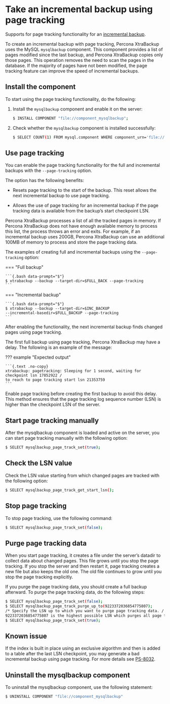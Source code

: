 <!---
    Check if this is active
    --->

# Take an incremental backup using page tracking

Supports for page tracking functionality for an [incremental backup](create-incremental-backup.md).

To create an incremental backup with page tracking, Percona XtraBackup uses
the MySQL `mysqlbackup` component. This component provides a list of pages
modified since the last backup, and Percona XtraBackup copies only those
pages. This operation removes the need to scan the pages in the
database. If the majority of pages have not been modified, the page
tracking feature can improve the speed of incremental backups.

## Install the component

To start using the page tracking functionality, do the following:

1. Install the `mysqlbackup` component and enable it on the server:

    ```{.bash data-prompt="$"}
    $ INSTALL COMPONENT "file://component_mysqlbackup";
    ```

2. Check whether the `mysqlbackup` component is installed successfully:

    ```{.bash data-prompt="$"}
    $ SELECT COUNT(1) FROM mysql.component WHERE component_urn='file://component_mysqlbackup';
    ```

## Use page tracking

You can enable the page tracking functionality for the full and incremental
backups with the `--page-tracking` option.

The option has the following benefits:

* Resets page tracking to the start of the backup. This reset allows the next incremental backup to use page tracking.

* Allows the use of page tracking for an incremental backup if the page tracking data is available from the backup’s start checkpoint LSN.

Percona XtraBackup processes a list of all the tracked pages in memory. If Percona XtraBackup does not have enough available memory to process this list, the process throws an error and exits. For example, if an incremental backup uses 200GB, Percona XtraBackup can use an additional 100MB of memory to process and store the page tracking data. 

The examples of creating full and incremental backups using the `--page-tracking` option:

=== "Full backup"

    ```{.bash data-prompt="$"}
    $ xtrabackup --backup --target-dir=$FULL_BACK --page-tracking
    ```

=== "Incremental backup"

    ```{.bash data-prompt="$"}
    $ xtrabackup --backup --target-dir=$INC_BACKUP  
    --incremental-basedir=$FULL_BACKUP --page-tracking
    ```

After enabling the functionality, the next incremental backup finds changed
pages using page tracking.

The first full backup using page tracking, Percona XtraBackup may have a delay. The following is an example of the message:

??? example "Expected output"

    ```{.text .no-copy}
    xtrabackup: pagetracking: Sleeping for 1 second, waiting for checkpoint lsn 17852922 /
    to reach to page tracking start lsn 21353759
    ```

Enable page tracking before creating the first backup to avoid this delay. This method ensures that the page tracking log sequence number (LSN) is higher than the checkpoint LSN of the server.

## Start page tracking manually

After the mysqlbackup component is loaded and active on the server, you can
start page tracking manually with the following option:

```{.bash data-prompt="$"}
$ SELECT mysqlbackup_page_track_set(true);
```

## Check the LSN value

Check the LSN value starting from which changed pages are tracked with the
following option:

```{.bash data-prompt="$"}
$ SELECT mysqlbackup_page_track_get_start_lsn();
```

## Stop page tracking

To stop page tracking, use the following command:

```{.bash data-prompt="$"}
$ SELECT mysqlbackup_page_track_set(false);
```

## Purge page tracking data

When you start page tracking, it creates a file under the server’s datadir
to collect data about changed pages. This file grows until you stop the
page tracking. If you stop the server and then restart it, page tracking
creates a new file but also keeps the old one. The old file continues to
grow until you stop the page tracking explicitly.

If you purge the page tracking data, you should create a full backup
afterward. To purge the page tracking data, do the following steps:

```{.bash data-prompt="$"}
$ SELECT mysqlbackup_page_track_set(false);
$ SELECT mysqlbackup_page_track_purge_up_to(9223372036854775807);
/* Specify the LSN up to which you want to purge page tracking data. /
9223372036854775807 is the highest possible LSN which purges all page tracking files.*/
$ SELECT mysqlbackup_page_track_set(true);
```

## Known issue

If the index is built in place using an exclusive algorithm and then is
added to a table after the last LSN checkpoint, you may generate a bad
incremental backup using page tracking. For more details
see [PS-8032](https://jira.percona.com/browse/PS-8032).

## Uninstall the mysqlbackup component

To uninstall the mysqlbackup component, use the following statement:

```{.bash data-prompt="$"}
$ UNINSTALL COMPONENT "file://component_mysqlbackup"
```
